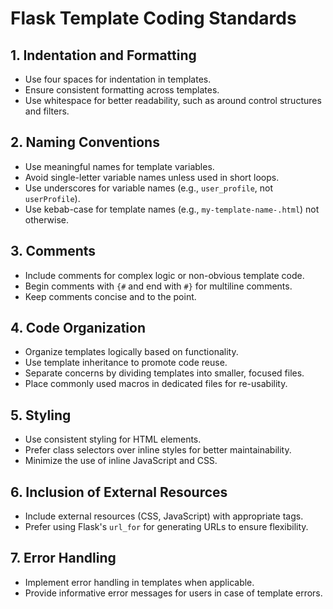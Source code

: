 # Flask Template Coding Standards

## 1. Indentation and Formatting

- Use four spaces for indentation in templates.
- Ensure consistent formatting across templates.
- Use whitespace for better readability, such as around control structures and filters.

## 2. Naming Conventions

- Use meaningful names for template variables.
- Avoid single-letter variable names unless used in short loops.
- Use underscores for variable names (e.g., `user_profile`, not `userProfile`).
- Use kebab-case for template names (e.g., `my-template-name-.html`) not otherwise.

## 3. Comments

- Include comments for complex logic or non-obvious template code.
- Begin comments with `{#` and end with `#}` for multiline comments.
- Keep comments concise and to the point.

## 4. Code Organization

- Organize templates logically based on functionality.
- Use template inheritance to promote code reuse.
- Separate concerns by dividing templates into smaller, focused files.
- Place commonly used macros in dedicated files for re-usability.

## 5. Styling

- Use consistent styling for HTML elements.
- Prefer class selectors over inline styles for better maintainability.
- Minimize the use of inline JavaScript and CSS.

## 6. Inclusion of External Resources

- Include external resources (CSS, JavaScript) with appropriate tags.
- Prefer using Flask's `url_for` for generating URLs to ensure flexibility.

## 7. Error Handling

- Implement error handling in templates when applicable.
- Provide informative error messages for users in case of template errors.